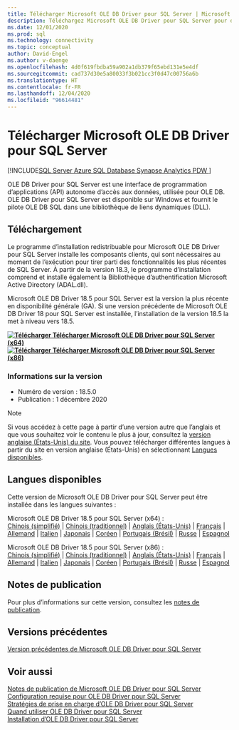 ```yaml
---
title: Télécharger Microsoft OLE DB Driver pour SQL Server | Microsoft Docs
description: Téléchargez Microsoft OLE DB Driver pour SQL Server pour développer des applications Windows natives qui se connectent à SQL Server et Azure SQL Database.
ms.date: 12/01/2020
ms.prod: sql
ms.technology: connectivity
ms.topic: conceptual
author: David-Engel
ms.author: v-daenge
ms.openlocfilehash: 4d0f619fbdba59a902a1db379f65ebd131e5e4df
ms.sourcegitcommit: cad737d30e5a80033f3b021cc3f0d47c00756a6b
ms.translationtype: HT
ms.contentlocale: fr-FR
ms.lasthandoff: 12/04/2020
ms.locfileid: "96614481"
---
```

# <a name="download-microsoft-ole-db-driver-for-sql-server"></a>Télécharger Microsoft OLE DB Driver pour SQL Server

[!INCLUDE[SQL Server Azure SQL Database Synapse Analytics PDW ](../../includes/applies-to-version/sql-asdb-asdbmi-asa-pdw.md)]

OLE DB Driver pour SQL Server est une interface de programmation d’applications (API) autonome d’accès aux données, utilisée pour OLE DB. OLE DB Driver pour SQL Server est disponible sur Windows et fournit le pilote OLE DB SQL dans une bibliothèque de liens dynamiques (DLL).

## <a name="download"></a>Téléchargement

Le programme d’installation redistribuable pour Microsoft OLE DB Driver pour SQL Server installe les composants clients, qui sont nécessaires au moment de l’exécution pour tirer parti des fonctionnalités les plus récentes de SQL Server. À partir de la version 18.3, le programme d’installation comprend et installe également la Bibliothèque d’authentification Microsoft Active Directory (ADAL.dll).

Microsoft OLE DB Driver 18.5 pour SQL Server est la version la plus récente en disponibilité générale (GA). Si une version précédente de Microsoft OLE DB Driver 18 pour SQL Server est installée, l’installation de la version 18.5 la met à niveau vers 18.5.

**[![Télécharger](../../ssms/media/download-icon.png) Télécharger Microsoft OLE DB Driver pour SQL Server (x64)](https://go.microsoft.com/fwlink/?linkid=2135577)**  
**[![Télécharger](../../ssms/media/download-icon.png) Télécharger Microsoft OLE DB Driver pour SQL Server (x86)](https://go.microsoft.com/fwlink/?linkid=2135722)**  

### <a name="version-information"></a>Informations sur la version

- Numéro de version : 18.5.0
- Publication : 1 décembre 2020

> [!Note]
> Si vous accédez à cette page à partir d’une version autre que l’anglais et que vous souhaitez voir le contenu le plus à jour, consultez la [version anglaise (États-Unis) du site](). Vous pouvez télécharger différentes langues à partir du site en version anglaise (États-Unis) en sélectionnant [Langues disponibles](#available-languages).

## <a name="available-languages"></a>Langues disponibles

Cette version de Microsoft OLE DB Driver pour SQL Server peut être installée dans les langues suivantes :

Microsoft OLE DB Driver 18.5 pour SQL Server (x64) :  
[Chinois (simplifié)](https://go.microsoft.com/fwlink/?linkid=2135577&clcid=0x804) | [Chinois (traditionnel)](https://go.microsoft.com/fwlink/?linkid=2135577&clcid=0x404) | [Anglais (États-Unis)](https://go.microsoft.com/fwlink/?linkid=2135577&clcid=0x409) | [Français](https://go.microsoft.com/fwlink/?linkid=2135577&clcid=0x40c) | [Allemand](https://go.microsoft.com/fwlink/?linkid=2135577&clcid=0x407) | [Italien](https://go.microsoft.com/fwlink/?linkid=2135577&clcid=0x410) | [Japonais](https://go.microsoft.com/fwlink/?linkid=2135577&clcid=0x411) | [Coréen](https://go.microsoft.com/fwlink/?linkid=2135577&clcid=0x412) | [Portugais (Brésil)](https://go.microsoft.com/fwlink/?linkid=2135577&clcid=0x416) | [Russe](https://go.microsoft.com/fwlink/?linkid=2135577&clcid=0x419) | [Espagnol](https://go.microsoft.com/fwlink/?linkid=2135577&clcid=0x40a)

Microsoft OLE DB Driver 18.5 pour SQL Server (x86) :  
[Chinois (simplifié)](https://go.microsoft.com/fwlink/?linkid=2135722&clcid=0x804) | [Chinois (traditionnel)](https://go.microsoft.com/fwlink/?linkid=2135722&clcid=0x404) | [Anglais (États-Unis)](https://go.microsoft.com/fwlink/?linkid=2135722&clcid=0x409) | [Français](https://go.microsoft.com/fwlink/?linkid=2135722&clcid=0x40c) | [Allemand](https://go.microsoft.com/fwlink/?linkid=2135722&clcid=0x407) | [Italien](https://go.microsoft.com/fwlink/?linkid=2135722&clcid=0x410) | [Japonais](https://go.microsoft.com/fwlink/?linkid=2135722&clcid=0x411) | [Coréen](https://go.microsoft.com/fwlink/?linkid=2135722&clcid=0x412) | [Portugais (Brésil)](https://go.microsoft.com/fwlink/?linkid=2135722&clcid=0x416) | [Russe](https://go.microsoft.com/fwlink/?linkid=2135722&clcid=0x419) | [Espagnol](https://go.microsoft.com/fwlink/?linkid=2135722&clcid=0x40a)

## <a name="release-notes"></a>Notes de publication

Pour plus d’informations sur cette version, consultez les [notes de publication](release-notes-for-oledb-driver-for-sql-server.md).

## <a name="previous-releases"></a>Versions précédentes

[Version précédentes de Microsoft OLE DB Driver pour SQL Server](release-notes-for-oledb-driver-for-sql-server.md#previous-releases)

## <a name="see-also"></a>Voir aussi

[Notes de publication de Microsoft OLE DB Driver pour SQL Server](release-notes-for-oledb-driver-for-sql-server.md)  
[Configuration requise pour OLE DB Driver pour SQL Server](system-requirements-for-oledb-driver-for-sql-server.md)  
[Stratégies de prise en charge d’OLE DB Driver pour SQL Server](applications\support-policies-for-oledb-driver-for-sql-server.md)  
[Quand utiliser OLE DB Driver pour SQL Server](when-to-use-oledb-driver-for-sql-server.md)  
[Installation d’OLE DB Driver pour SQL Server](applications/installing-oledb-driver-for-sql-server.md)
